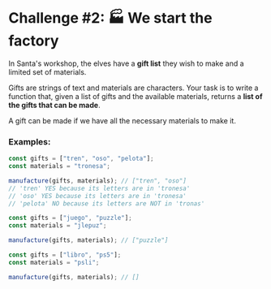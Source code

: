 # Challenge #2: 🏭 We start the factory

In Santa's workshop, the elves have a **gift list** they wish to make and a limited set of materials.

Gifts are strings of text and materials are characters. Your task is to write a function that, given a list of gifts and the available materials, returns a **list of the gifts that can be made**.

A gift can be made if we have all the necessary materials to make it.

### Examples:

```javascript
const gifts = ["tren", "oso", "pelota"];
const materials = "tronesa";

manufacture(gifts, materials); // ["tren", "oso"]
// 'tren' YES because its letters are in 'tronesa'
// 'oso' YES because its letters are in 'tronesa'
// 'pelota' NO because its letters are NOT in 'tronas'

const gifts = ["juego", "puzzle"];
const materials = "jlepuz";

manufacture(gifts, materials); // ["puzzle"]

const gifts = ["libro", "ps5"];
const materials = "psli";

manufacture(gifts, materials); // []
```
